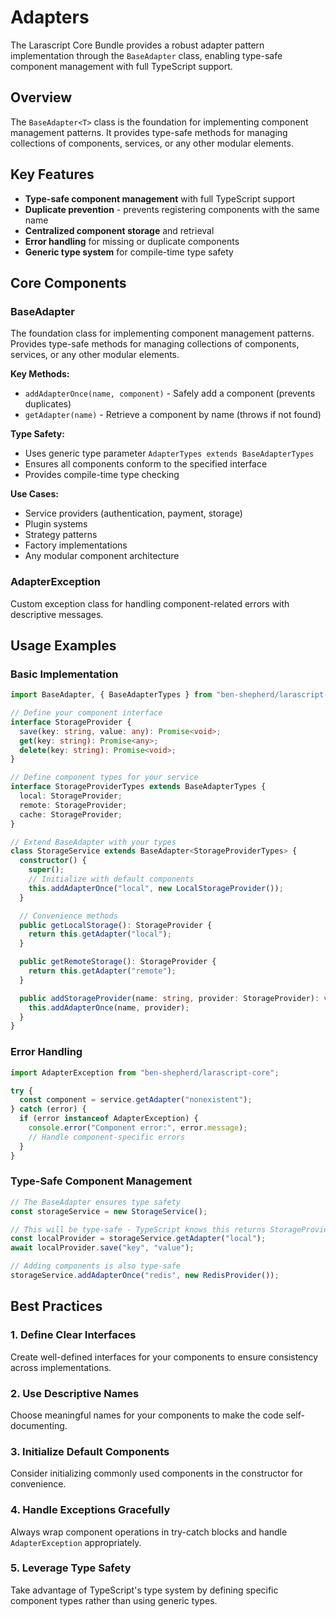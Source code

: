 # Adapters

The Larascript Core Bundle provides a robust adapter pattern implementation through the `BaseAdapter` class, enabling type-safe component management with full TypeScript support.

## Overview

The `BaseAdapter<T>` class is the foundation for implementing component management patterns. It provides type-safe methods for managing collections of components, services, or any other modular elements.

## Key Features

- **Type-safe component management** with full TypeScript support
- **Duplicate prevention** - prevents registering components with the same name
- **Centralized component storage** and retrieval
- **Error handling** for missing or duplicate components
- **Generic type system** for compile-time type safety

## Core Components

### BaseAdapter<T>
The foundation class for implementing component management patterns. Provides type-safe methods for managing collections of components, services, or any other modular elements.

**Key Methods:**
- `addAdapterOnce(name, component)` - Safely add a component (prevents duplicates)
- `getAdapter(name)` - Retrieve a component by name (throws if not found)

**Type Safety:**
- Uses generic type parameter `AdapterTypes extends BaseAdapterTypes`
- Ensures all components conform to the specified interface
- Provides compile-time type checking

**Use Cases:**
- Service providers (authentication, payment, storage)
- Plugin systems
- Strategy patterns
- Factory implementations
- Any modular component architecture

### AdapterException
Custom exception class for handling component-related errors with descriptive messages.

## Usage Examples

### Basic Implementation

```typescript
import BaseAdapter, { BaseAdapterTypes } from "ben-shepherd/larascript-core";

// Define your component interface
interface StorageProvider {
  save(key: string, value: any): Promise<void>;
  get(key: string): Promise<any>;
  delete(key: string): Promise<void>;
}

// Define component types for your service
interface StorageProviderTypes extends BaseAdapterTypes {
  local: StorageProvider;
  remote: StorageProvider;
  cache: StorageProvider;
}

// Extend BaseAdapter with your types
class StorageService extends BaseAdapter<StorageProviderTypes> {
  constructor() {
    super();
    // Initialize with default components
    this.addAdapterOnce("local", new LocalStorageProvider());
  }

  // Convenience methods
  public getLocalStorage(): StorageProvider {
    return this.getAdapter("local");
  }

  public getRemoteStorage(): StorageProvider {
    return this.getAdapter("remote");
  }

  public addStorageProvider(name: string, provider: StorageProvider): void {
    this.addAdapterOnce(name, provider);
  }
}
```

### Error Handling

```typescript
import AdapterException from "ben-shepherd/larascript-core";

try {
  const component = service.getAdapter("nonexistent");
} catch (error) {
  if (error instanceof AdapterException) {
    console.error("Component error:", error.message);
    // Handle component-specific errors
  }
}
```

### Type-Safe Component Management

```typescript
// The BaseAdapter ensures type safety
const storageService = new StorageService();

// This will be type-safe - TypeScript knows this returns StorageProvider
const localProvider = storageService.getAdapter("local");
await localProvider.save("key", "value");

// Adding components is also type-safe
storageService.addAdapterOnce("redis", new RedisProvider());
```

## Best Practices

### 1. Define Clear Interfaces
Create well-defined interfaces for your components to ensure consistency across implementations.

### 2. Use Descriptive Names
Choose meaningful names for your components to make the code self-documenting.

### 3. Initialize Default Components
Consider initializing commonly used components in the constructor for convenience.

### 4. Handle Exceptions Gracefully
Always wrap component operations in try-catch blocks and handle `AdapterException` appropriately.

### 5. Leverage Type Safety
Take advantage of TypeScript's type system by defining specific component types rather than using generic types.